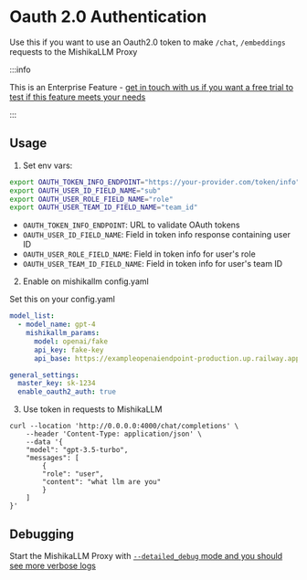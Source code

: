 # Oauth 2.0 Authentication

Use this if you want to use an Oauth2.0 token to make `/chat`, `/embeddings` requests to the MishikaLLM Proxy

:::info

This is an Enterprise Feature - [get in touch with us if you want a free trial to test if this feature meets your needs]((https://calendly.com/d/4mp-gd3-k5k/mishikallm-1-1-onboarding-chat))

:::

## Usage 

1. Set env vars:

```bash
export OAUTH_TOKEN_INFO_ENDPOINT="https://your-provider.com/token/info"
export OAUTH_USER_ID_FIELD_NAME="sub"
export OAUTH_USER_ROLE_FIELD_NAME="role"
export OAUTH_USER_TEAM_ID_FIELD_NAME="team_id"
```

- `OAUTH_TOKEN_INFO_ENDPOINT`: URL to validate OAuth tokens
- `OAUTH_USER_ID_FIELD_NAME`: Field in token info response containing user ID
- `OAUTH_USER_ROLE_FIELD_NAME`: Field in token info for user's role
- `OAUTH_USER_TEAM_ID_FIELD_NAME`: Field in token info for user's team ID

2. Enable on mishikallm config.yaml

Set this on your config.yaml

```yaml
model_list:
  - model_name: gpt-4
    mishikallm_params:
      model: openai/fake
      api_key: fake-key
      api_base: https://exampleopenaiendpoint-production.up.railway.app/

general_settings: 
  master_key: sk-1234
  enable_oauth2_auth: true
```

3. Use token in requests to MishikaLLM 

```shell
curl --location 'http://0.0.0.0:4000/chat/completions' \
    --header 'Content-Type: application/json' \
    --data '{
    "model": "gpt-3.5-turbo",
    "messages": [
        {
        "role": "user",
        "content": "what llm are you"
        }
    ]
}'
```

## Debugging 

Start the MishikaLLM Proxy with [`--detailed_debug` mode and you should see more verbose logs](cli.md#detailed_debug)

